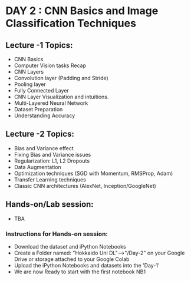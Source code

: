 # DAY 2 : CNN Basics and Image Classification Techniques

## Lecture -1 Topics: 
* CNN Basics
* Computer Vision tasks Recap
* CNN Layers
* Convolution layer (Padding and Stride)
* Pooling layer
* Fully Connected Layer
* CNN Layer Visualization and intuitions.
* Multi-Layered Neural Network
* Dataset Preparation 
* Understanding Accuracy 


## Lecture -2 Topics:
* Bias and Variance effect
* Fixing Bias and Variance issues
* Regularization: L1, L2 Dropouts
* Data Augmentation
* Optimization techniques (SGD with Momentum, RMSProp, Adam)
* Transfer Learning techniques
* Classic CNN architectures (AlexNet, Inception/GoogleNet)


## Hands-on/Lab session:
* TBA

### Instructions for Hands-on session:
* Download the dataset and iPython Notebooks
* Create a Folder named: "Hokkaido Uni DL"-->"/Day-2" on your Google Drive or storage attached to your Google Colab
* Upload the iPython Notebooks and datasets into the 'Day-1'
* We are now Ready to start with the first notebook NB1 

